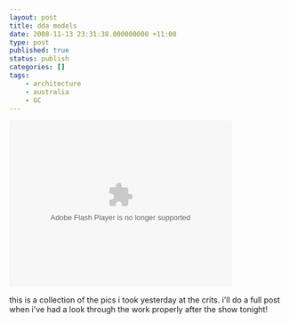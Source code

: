 ```yaml
---
layout: post
title: dda models
date: 2008-11-13 23:31:38.000000000 +11:00
type: post
published: true
status: publish
categories: []
tags:
    - architecture
    - australia
    - GC
---
```


<p><object width="400" height="300"><param name="flashvars" value="&amp;offsite=true&amp;lang=en-us&amp;page_show_url=%2Fsearch%2Fshow%2F%3Fq%3Dmelbourne%2Bgenerative%26m%3Dtags&amp;page_show_back_url=%2Fsearch%2F%3Fq%3Dmelbourne%2Bgenerative%26m%3Dtags&amp;method=flickr.photos.search&amp;api_params_str=&amp;api_tags=melbourne%2Cgenerative&amp;api_tag_mode=bool&amp;api_media=all&amp;api_sort=date-posted-desc&amp;jump_to=&amp;start_index=0" /><param name="movie" value="http://www.flickr.com/apps/slideshow/show.swf?v=63603" /><param name="allowFullScreen" value="true" /><embed src="http://www.flickr.com/apps/slideshow/show.swf?v=63603" type="application/x-shockwave-flash" allowfullscreen="true" flashvars="&amp;offsite=true&amp;lang=en-us&amp;page_show_url=%2Fsearch%2Fshow%2F%3Fq%3Dmelbourne%2Bgenerative%26m%3Dtags&amp;page_show_back_url=%2Fsearch%2F%3Fq%3Dmelbourne%2Bgenerative%26m%3Dtags&amp;method=flickr.photos.search&amp;api_params_str=&amp;api_tags=melbourne%2Cgenerative&amp;api_tag_mode=bool&amp;api_media=all&amp;api_sort=date-posted-desc&amp;jump_to=&amp;start_index=0" width="400" height="300"></embed></object></p>
<p>this is a collection of the pics i took yesterday at the crits. i'll do a full post when i've had a look through the work properly after the show tonight!</p>
